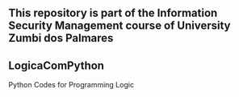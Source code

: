 
## This repository is part of the Information Security Management course of University Zumbi dos Palmares
## LogicaComPython
Python Codes for Programming Logic
